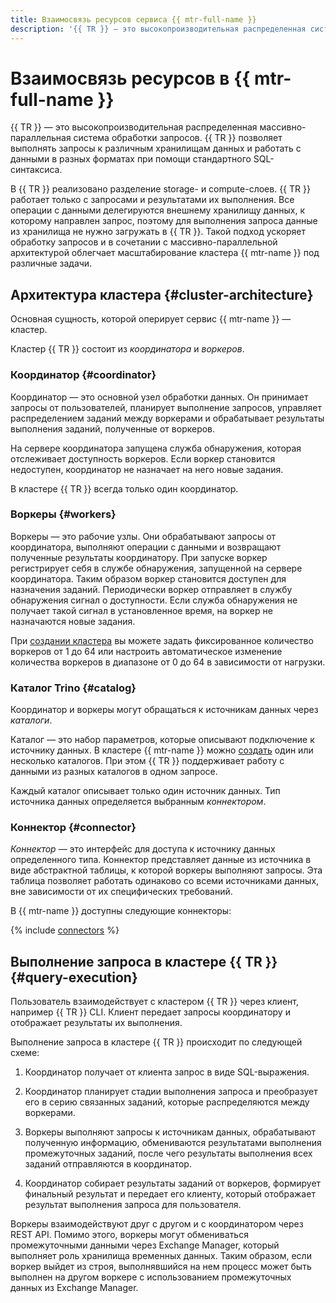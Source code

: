 ```yaml
---
title: Взаимосвязь ресурсов сервиса {{ mtr-full-name }}
description: '{{ TR }} — это высокопроизводительная распределенная система обработки запросов, работающая как SQL-движок. Сервис {{ mtr-name }} позволяет выполнять запросы к различным хранилищам данных и работать с данными в разных форматах при помощи стандартного SQL-синтаксиса. Основная сущность, которой оперирует сервис {{ mtr-name }}, — кластер.'
---
```


# Взаимосвязь ресурсов в {{ mtr-full-name }}

{{ TR }} — это высокопроизводительная распределенная массивно-параллельная система обработки запросов. {{ TR }} позволяет выполнять запросы к различным хранилищам данных и работать с данными в разных форматах при помощи стандартного SQL-синтаксиса.

В {{ TR }} реализовано разделение storage- и compute-слоев. {{ TR }} работает только с запросами и результатами их выполнения. Все операции с данными делегируются внешнему хранилищу данных, к которому направлен запрос, поэтому для выполнения запроса данные из хранилища не нужно загружать в {{ TR }}. Такой подход ускоряет обработку запросов и в сочетании с массивно-параллельной архитектурой облегчает масштабирование кластера {{ mtr-name }} под различные задачи.

## Архитектура кластера {#cluster-architecture}

Основная сущность, которой оперирует сервис {{ mtr-name }} — кластер.

Кластер {{ TR }}  состоит из _координатора_ и _воркеров_.

### Координатор {#coordinator}

Координатор — это основной узел обработки данных. Он принимает запросы от пользователей, планирует выполнение запросов, управляет распределением заданий между воркерами и обрабатывает результаты выполнения заданий, полученные от воркеров.

На сервере координатора запущена служба обнаружения, которая отслеживает доступность воркеров. Если воркер становится недоступен, координатор не назначает на него новые задания.

В кластере {{ TR }} всегда только один координатор.

### Воркеры {#workers}

Воркеры — это рабочие узлы. Они обрабатывают запросы от координатора, выполняют операции с данными и возвращают полученные результаты координатору. При запуске воркер регистрирует себя в службе обнаружения, запущенной на сервере координатора. Таким образом воркер становится доступен для назначения заданий. Периодически воркер отправляет в службу обнаружения сигнал о доступности. Если служба обнаружения не получает такой сигнал в установленное время, на воркер не назначаются новые задания.

При [создании кластера](../operations/cluster-create.md) вы можете задать фиксированное количество воркеров от 1 до 64 или настроить автоматическое изменение количества воркеров в диапазоне от 0 до 64 в зависимости от нагрузки.

### Каталог Trino {#catalog}

Координатор и воркеры могут обращаться к источникам данных через _каталоги_.

Каталог — это набор параметров, которые описывают подключение к источнику данных. В кластере {{ mtr-name }} можно [создать](../operations/catalog-create.md) один или несколько каталогов. При этом {{ TR }} поддерживает работу с данными из разных каталогов в одном запросе.

Каждый каталог описывает только один источник данных. Тип источника данных определяется выбранным _коннектором_.

### Коннектор {#connector}

_Коннектор_ — это интерфейс для доступа к источнику данных определенного типа. Коннектор представляет данные из источника в виде абстрактной таблицы, к которой воркеры выполняют запросы. Эта таблица позволяет работать одинаково со всеми источниками данных, вне зависимости от их специфических требований.

В {{ mtr-name }} доступны следующие коннекторы:

{% include [connectors](../../_includes/managed-trino/connector-list.md) %}

## Выполнение запроса в кластере {{ TR }} {#query-execution}

Пользователь взаимодействует с кластером {{ TR }} через клиент, например {{ TR }} CLI. Клиент передает запросы координатору и отображает результаты их выполнения.

Выполнение запроса в кластере {{ TR }} происходит по следующей схеме:

1. Координатор получает от клиента запрос в виде SQL-выражения.

1. Координатор планирует стадии выполнения запроса и преобразует его в серию связанных заданий, которые распределяются между воркерами.

1. Воркеры выполняют запросы к источникам данных, обрабатывают полученную информацию, обмениваются результатами выполнения промежуточных заданий, после чего результаты выполнения всех заданий отправляются в координатор.

1. Координатор собирает результаты заданий от воркеров, формирует финальный результат и передает его клиенту, который отображает результат выполнения запроса для пользователя.

Воркеры взаимодействуют друг с другом и с координатором через REST API. Помимо этого, воркеры могут обмениваться промежуточными данными через Exchange Manager, который выполняет роль хранилища временных данных. Таким образом, если воркер выйдет из строя, выполнявшийся на нем процесс может быть выполнен на другом воркере с использованием промежуточных данных из Exchange Manager.
